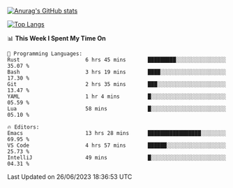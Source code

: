 [![Anurag's GitHub stats](https://github-readme-stats.vercel.app/api?username=wugouzi&count_private=true)](https://github.com/anuraghazra/github-readme-stats)

[![Top Langs](https://github-readme-stats.vercel.app/api/top-langs/?username=wugouzi&layout=compact&count_private=true&hide=html)](https://github.com/anuraghazra/github-readme-stats)

<!--START_SECTION:waka-->
📊 **This Week I Spent My Time On** 

```text
💬 Programming Languages: 
Rust                     6 hrs 45 mins       █████████░░░░░░░░░░░░░░░░   35.07 % 
Bash                     3 hrs 19 mins       ████░░░░░░░░░░░░░░░░░░░░░   17.30 % 
Git                      2 hrs 35 mins       ███░░░░░░░░░░░░░░░░░░░░░░   13.47 % 
YAML                     1 hr 4 mins         █░░░░░░░░░░░░░░░░░░░░░░░░   05.59 % 
Lua                      58 mins             █░░░░░░░░░░░░░░░░░░░░░░░░   05.10 % 

🔥 Editors: 
Emacs                    13 hrs 28 mins      █████████████████░░░░░░░░   69.95 % 
VS Code                  4 hrs 57 mins       ██████░░░░░░░░░░░░░░░░░░░   25.73 % 
IntelliJ                 49 mins             █░░░░░░░░░░░░░░░░░░░░░░░░   04.31 % 
```


 Last Updated on 26/06/2023 18:36:53 UTC
<!--END_SECTION:waka-->

<!--
**wugouzi/wugouzi** is a ✨ _special_ ✨ repository because its `README.md` (this file) appears on your GitHub profile.

Here are some ideas to get you started:

- 🔭 I’m currently working on ...
- 🌱 I’m currently learning ...
- 👯 I’m looking to collaborate on ...
- 🤔 I’m looking for help with ...
- 💬 Ask me about ...
- 📫 How to reach me: ...
- 😄 Pronouns: ...
- ⚡ Fun fact: ...
-->
